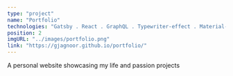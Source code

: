 ```yaml
---
type: "project"
name: "Portfolio"
technologies: "Gatsby . React . GraphQL . Typewriter-effect . Material-UI"
position: 2
imgURL: "../images/portfolio.png"
link: "https://gjagnoor.github.io/portfolio/"
---
```


A personal website showcasing my life and passion projects